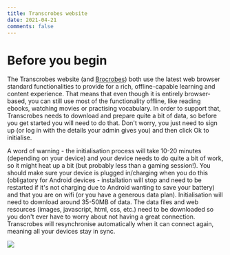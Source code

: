 ```yaml
---
title: Transcrobes website
date: 2021-04-21
comments: false
---
```


# Before you begin

The Transcrobes website (and [Brocrobes](/page/install/clients/brocrobes)) both use the latest web browser standard functionalities to provide for a rich, offline-capable learning and content experience. That means that even though it is entirely browser-based, you can still use most of the functionality offline, like reading ebooks, watching movies or practising vocabulary. In order to support that, Transcrobes needs to download and prepare quite a bit of data, so before you get started you will need to do that. Don't worry, you just need to sign up (or log in with the details your admin gives you) and then click Ok to initialise.

A word of warning - the initialisation process will take 10-20 minutes (depending on your device) and your device needs to do quite a bit of work, so it might heat up a bit (but probably less than a gaming session!). You should make sure your device is plugged in/charging when you do this (obligatory for Android devices - installation will stop and need to be restarted if it's not charging due to Android wanting to save your battery) and that you are on wifi (or you have a generous data plan). Initialisation will need to download around 35-50MB of data. The data files and web resources (images, javascript, html, css, etc.) need to be downloaded so you don't ever have to worry about not having a great connection. Transcrobes will resynchronise automatically when it can connect again, meaning all your devices stay in sync.


<img style="max-width:100%" src="/img/configure/initialising.png"/>


